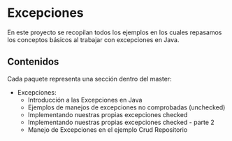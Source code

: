 # Excepciones

En este proyecto se recopilan todos los ejemplos en los cuales repasamos los conceptos básicos al trabajar con excepciones en Java.

## Contenidos

Cada paquete representa una sección dentro del master:

- Excepciones:
  - Introducción a las Excepciones en Java
  - Ejemplos de manejos de excepciones no comprobadas (unchecked)
  - Implementando nuestras propias excepciones checked
  - Implementando nuestras propias excepciones checked - parte 2
  - Manejo de Excepciones en el ejemplo Crud Repositorio